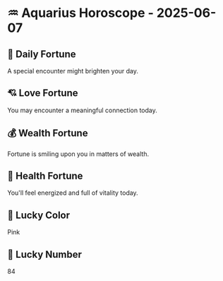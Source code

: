 # ♒ Aquarius Horoscope - 2025-06-07

## 🎯 Daily Fortune

A special encounter might brighten your day.

## 💘 Love Fortune

You may encounter a meaningful connection today.

## 💰 Wealth Fortune

Fortune is smiling upon you in matters of wealth.

## 🌱 Health Fortune

You'll feel energized and full of vitality today.

## 🎨 Lucky Color

Pink

## 🔢 Lucky Number

84
